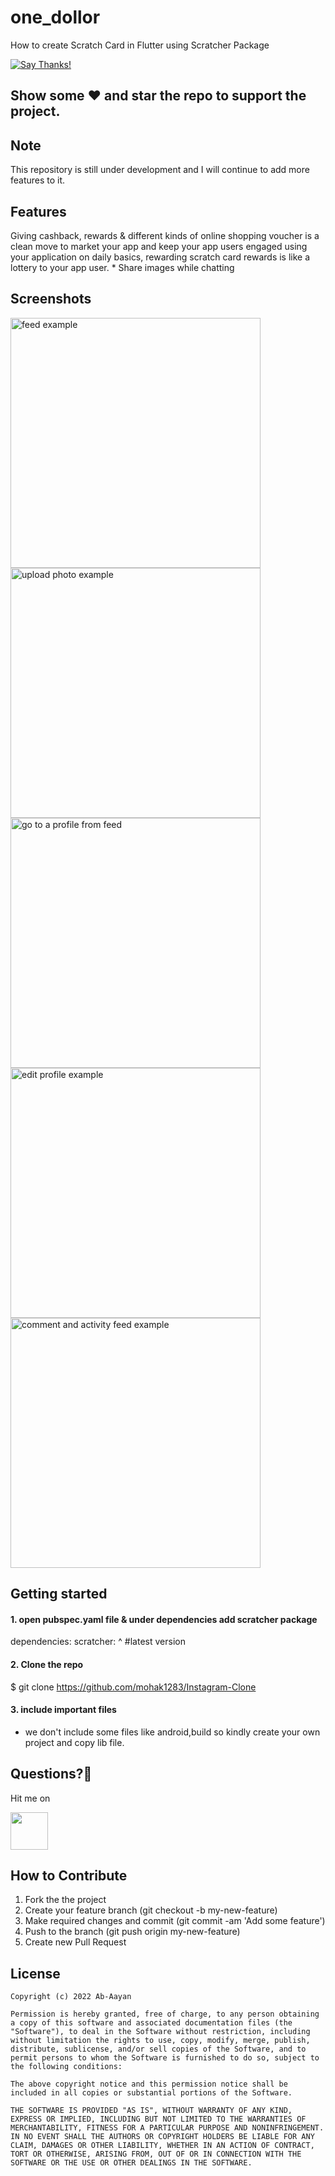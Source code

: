 # one_dollor

How to create Scratch Card in Flutter using Scratcher Package

[![Say Thanks!](https://img.shields.io/badge/Say%20Thanks-!-1EAEDB.svg)](https://abdulhananansari.com.np/)

## Show some :heart: and star the repo to support the project.

## Note
This repository is still under development and I will continue to add more features to it.

## Features

Giving cashback, rewards & different kinds of online shopping voucher is a clean move to market your app and keep your app users engaged using your application on daily basics, rewarding scratch card rewards is like a lottery to your app user.
    * Share images while chatting
 


## Screenshots


<p>
<img src="https://user-images.githubusercontent.com/35039342/55468409-ef956b80-5620-11e9-9906-7e8ca89b4b49.png" alt="feed example" width = "400" >
<img src="https://user-images.githubusercontent.com/35039342/55468436-fa500080-5620-11e9-8475-28f291c4b1f6.png" alt="upload photo example"width = "400" >
<img src="https://user-images.githubusercontent.com/35039342/55468489-1a7fbf80-5621-11e9-81d5-66d0535e0cde.png" alt="go to a profile from feed" width = "400">
<img src="https://user-images.githubusercontent.com/35039342/55468561-4a2ec780-5621-11e9-806c-69861f6bee32.png" alt="edit profile example" width = "400" >
<img src="https://user-images.githubusercontent.com/35039342/55468603-5b77d400-5621-11e9-9ca7-5f4f421f400f.png" alt="comment and activity feed example" width = "400">
  
</p>


## Getting started


#### 1. open pubspec.yaml file & under dependencies add scratcher package

dependencies:
  scratcher: ^ #latest version

#### 2. Clone the repo

$ git clone https://github.com/mohak1283/Instagram-Clone

#### 3. include important files
- we don't include some files like android,build so kindly create your own project and copy lib file.


 
 ## Questions?🤔
 
 Hit me on
 
<a href="https://www.linkedin.com/in/abdul-hanan-ansari-73922b215"><img src="https://user-images.githubusercontent.com/35039342/55471530-94b34280-5627-11e9-8c0e-6fe86a8406d6.png" width="60"></a>


## How to Contribute
1. Fork the the project
2. Create your feature branch (git checkout -b my-new-feature)
3. Make required changes and commit (git commit -am 'Add some feature')
4. Push to the branch (git push origin my-new-feature)
5. Create new Pull Request

## License

    Copyright (c) 2022 Ab-Aayan
    
    Permission is hereby granted, free of charge, to any person obtaining a copy of this software and associated documentation files (the "Software"), to deal in the Software without restriction, including without limitation the rights to use, copy, modify, merge, publish, distribute, sublicense, and/or sell copies of the Software, and to permit persons to whom the Software is furnished to do so, subject to the following conditions:
    
    The above copyright notice and this permission notice shall be included in all copies or substantial portions of the Software.
    
    THE SOFTWARE IS PROVIDED "AS IS", WITHOUT WARRANTY OF ANY KIND, EXPRESS OR IMPLIED, INCLUDING BUT NOT LIMITED TO THE WARRANTIES OF MERCHANTABILITY, FITNESS FOR A PARTICULAR PURPOSE AND NONINFRINGEMENT. IN NO EVENT SHALL THE AUTHORS OR COPYRIGHT HOLDERS BE LIABLE FOR ANY CLAIM, DAMAGES OR OTHER LIABILITY, WHETHER IN AN ACTION OF CONTRACT, TORT OR OTHERWISE, ARISING FROM, OUT OF OR IN CONNECTION WITH THE SOFTWARE OR THE USE OR OTHER DEALINGS IN THE SOFTWARE.
